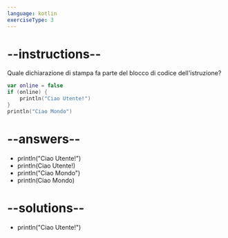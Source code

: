 ```yaml
---
language: kotlin
exerciseType: 3
---
```


# --instructions--

Quale dichiarazione di stampa fa parte del blocco di codice dell'istruzione?
```kotlin
var online = false
if (online) {
	println("Ciao Utente!")
}
println("Ciao Mondo")
```

# --answers--

- println("Ciao Utente!")
- println(Ciao Utente!)
- println("Ciao Mondo")
- println(Ciao Mondo)

# --solutions--

- println("Ciao Utente!")
